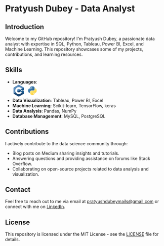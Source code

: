 # Pratyush Dubey - Data Analyst


## Introduction
Welcome to my GitHub repository! I'm Pratyush Dubey, a passionate data analyst with expertise in SQL, Python, Tableau, Power BI, Excel, and Machine Learning. This repository showcases some of my projects, contributions, and learning resources.


## Skills
- **Languages**:<br />
  <code><img height="40" src="https://raw.githubusercontent.com/github/explore/80688e429a7d4ef2fca1e82350fe8e3517d3494d/topics/cpp/cpp.png"></code>
  <code><img height="40" src="https://raw.githubusercontent.com/github/explore/80688e429a7d4ef2fca1e82350fe8e3517d3494d/topics/python/python.png"></code>
- **Data Visualization**: Tableau, Power BI, Excel
- **Machine Learning**: Scikit-learn, TensorFlow, keras
- **Data Analysis**: Pandas, NumPy
- **Database Management**: MySQL, PostgreSQL

## Contributions
I actively contribute to the data science community through:

- Blog posts on Medium sharing insights and tutorials.
- Answering questions and providing assistance on forums like Stack Overflow.
- Collaborating on open-source projects related to data analysis and visualization.

## Contact
Feel free to reach out to me via email at [pratyushdubeymails@gmail.com](mailto:pratyushdubeymails@gmail.com) or connect with me on [LinkedIn](https://www.linkedin.com/in/pratyush-dubey-775880244).

## License
This repository is licensed under the MIT License - see the [LICENSE](LICENSE) file for details.

